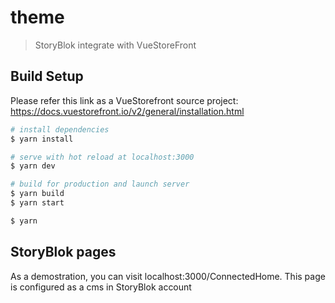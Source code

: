 # theme

> StoryBlok integrate with VueStoreFront

## Build Setup
Please refer this link as a VueStorefront source project: https://docs.vuestorefront.io/v2/general/installation.html


``` bash
# install dependencies
$ yarn install

# serve with hot reload at localhost:3000
$ yarn dev

# build for production and launch server
$ yarn build
$ yarn start

$ yarn 
```

## StoryBlok pages
As a demostration, you can visit localhost:3000/ConnectedHome. This page is configured as a cms in StoryBlok account
